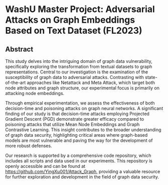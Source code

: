 # WashU Master Project: Adversarial Attacks on Graph Embeddings Based on Text Dataset (FL2023)

## Abstract

This study delves into the intriguing domain of graph data vulnerability, specifically exploring the transformation from textual datasets to graph representations. Central to our investigation is the examination of the susceptibility of graph data to adversarial attacks. Contrasting with state-of-the-art approaches like Netattack and Meta Attack, which target both node attributes and graph structure, our experimental focus is primarily on attacking node embeddings.

Through empirical experimentation, we assess the effectiveness of both decision-time and poisoning attacks on graph neural networks. A significant finding of our study is that decision-time attacks employing Projected Gradient Descent (PGD) demonstrate greater efficacy compared to poisoning attacks that utilize Mean Node Embeddings and Graph Contrastive Learning. This insight contributes to the broader understanding of graph data security, highlighting critical areas where graph-based models are most vulnerable and paving the way for the development of more robust defenses.

Our research is supported by a comprehensive code repository, which includes all scripts and data used in our experiments. This repository is openly accessible and can be found at https://github.com/YingXu001/Attack_Graph, providing a valuable resource for further exploration and development in the field of graph data security.
